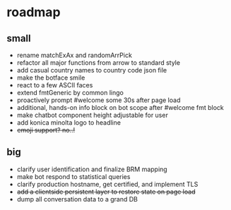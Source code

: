 # roadmap

## small

+ rename matchExAx and randomArrPick
+ refactor all major functions from arrow to standard style
+ add casual country names to country code json file
+ make the botface smile
+ react to a few ASCII faces
+ extend fmtGeneric by common lingo
+ proactively prompt #welcome some 30s after page load
+ additional, hands-on info block on bot scope after #welcome fmt block
+ make chatbot component height adjustable for user
+ add konica minolta logo to headline
+ ~~emoji support? no..!~~

## big

+ clarify user identification and finalize BRM mapping
+ make bot respond to statistical queries
+ clarify production hostname, get certified, and implement TLS
+ ~~add a clientside persistent layer to restore state on page load~~
+ dump all conversation data to a grand DB
